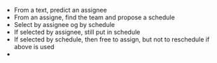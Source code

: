 - From a text, predict an assignee
- From an assigne, find the team and propose a schedule
- Select by assignee og by schedule
- If selected by assignee, still put in schedule
- If selected by schedule, then free to assign, but not to reschedule if above is used
- 